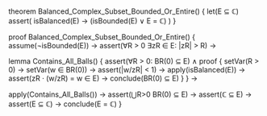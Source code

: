 theorem Balanced_Complex_Subset_Bounded_Or_Entire() {
  let(E ⊆ ℂ)
  assert(
    isBalanced(E) →
    (isBounded(E) ∨ E = ℂ)
  )
}
 
proof Balanced_Complex_Subset_Bounded_Or_Entire() {
  assume(¬isBounded(E)) →
  assert(∀R > 0 ∃zR ∈ E: |zR| > R) →

  lemma Contains_All_Balls() {
    assert(∀R > 0: BR(0) ⊆ E) ∧
    proof {
      setVar(R > 0) →
      setVar(w ∈ BR(0)) →
      assert(|w/zR| < 1) →
      apply(isBalanced(E)) →
      assert(zR · (w/zR) = w ∈ E) →
      conclude(BR(0) ⊆ E)
    }
  } →

  apply(Contains_All_Balls()) →
  assert(⋃R>0 BR(0) ⊆ E) →
  assert(ℂ ⊆ E) →
  assert(E ⊆ ℂ) →
  conclude(E = ℂ)
}